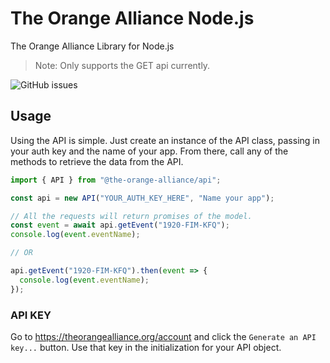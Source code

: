 # The Orange Alliance Node.js

The Orange Alliance Library for Node.js

> Note: Only supports the GET api currently.

![GitHub issues](https://img.shields.io/github/issues/orange-alliance/the-orange-alliance-nodejs?style=for-the-badge)

## Usage

Using the API is simple. Just create an instance of the API class, passing in your auth key and the name of your app.
From there, call any of the methods to retrieve the data from the API.

```ts
import { API } from "@the-orange-alliance/api";

const api = new API("YOUR_AUTH_KEY_HERE", "Name your app");

// All the requests will return promises of the model.
const event = await api.getEvent("1920-FIM-KFQ");
console.log(event.eventName);

// OR

api.getEvent("1920-FIM-KFQ").then(event => {
  console.log(event.eventName);
});
```

### API KEY

Go to https://theorangealliance.org/account and click the `Generate an API key...` button.
Use that key in the initialization for your API object.
